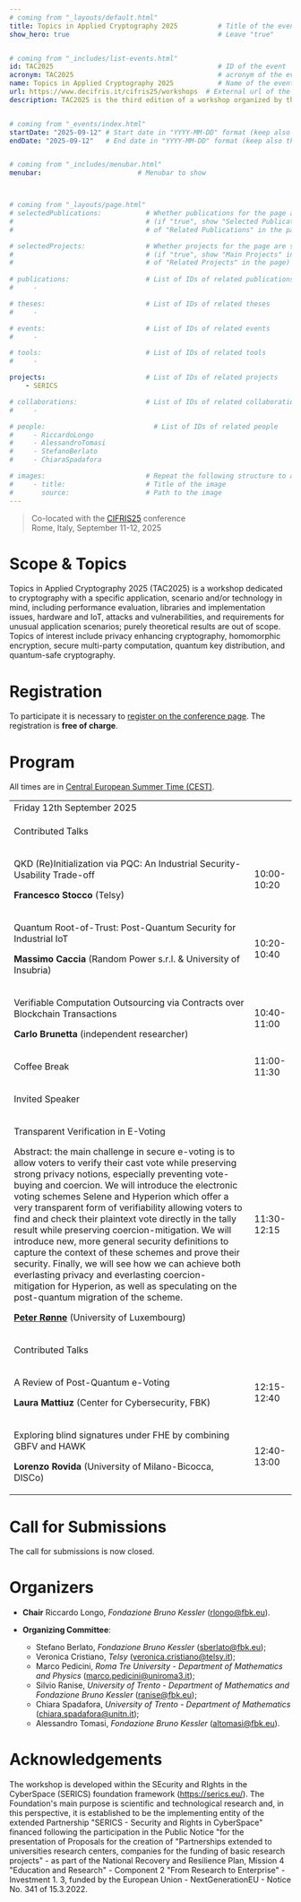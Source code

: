 ```yaml
---
# coming from "_layouts/default.html"
title: Topics in Applied Cryptography 2025          # Title of the event
show_hero: true                                     # Leave "true"


# coming from "_includes/list-events.html"
id: TAC2025                                         # ID of the event
acronym: TAC2025                                    # acronym of the event
name: Topics in Applied Cryptography 2025           # Name of the event
url: https://www.decifris.it/cifris25/workshops  # External url of the event
description: TAC2025 is the third edition of a workshop organized by the ALEPH research unit and co-located with the CIFRIS25 conference.            # Short description (few words)


# coming from "_events/index.html"
startDate: "2025-09-12" # Start date in "YYYY-MM-DD" format (keep also the double quotes, i.e., "2025-10-11")
endDate: "2025-09-12"   # End date in "YYYY-MM-DD" format (keep also the double quotes, i.e., "2025-10-12")


# coming from "_includes/menubar.html"
menubar:                        # Menubar to show



# coming from "_layouts/page.html"
# selectedPublications:           # Whether publications for the page are selected 
#                                 # (if "true", show "Selected Publications" instead  
#                                 # of "Related Publications" in the page)

# selectedProjects:               # Whether projects for the page are selected 
#                                 # (if "true", show "Main Projects" instead  
#                                 # of "Related Projects" in the page)
                                  
# publications:                   # List of IDs of related publications
#     - 

# theses:                         # List of IDs of related theses
#     - 

# events:                         # List of IDs of related events
#     - 

# tools:                          # List of IDs of related tools
#     - 

projects:                         # List of IDs of related projects
    - SERICS 

# collaborations:                 # List of IDs of related collaborations
#     - 

# people:                           # List of IDs of related people
#     - RiccardoLongo
#     - AlessandroTomasi
#     - StefanoBerlato
#     - ChiaraSpadafora

# images:                         # Repeat the following structure to add more images
#     - title:                    # Title of the image
#       source:                   # Path to the image
---
```


<blockquote>
  Co-located with the <a href="https://www.decifris.it/cifris25">CIFRIS25</a> conference<br />
  Rome, Italy, September 11-12, 2025
</blockquote>

# Scope & Topics

Topics in Applied Cryptography 2025 (TAC2025) is a workshop dedicated to cryptography with a specific application, scenario and/or technology in mind, including performance evaluation, libraries and implementation issues, hardware and IoT, attacks and vulnerabilities, and requirements for unusual application scenarios; purely theoretical results are out of scope. Topics of interest include privacy enhancing cryptography, homomorphic encryption, secure multi-party computation, quantum key distribution, and quantum-safe cryptography.

# Registration

To participate it is necessary to [register on the conference page](https://www.decifris.it/cifris25/registration). The registration is **free of charge**.







# Program

<!-- The program will be defined and made available after the notification to authors. The structure of the workshop is as follows:  -->

All times are in <a href="https://time.is/en/CEST" target="_blank">Central European Summer Time (CEST)</a>.


<table class="bordered program" width="100%">
  <tr class="day">
    <td colspan="2">
      Friday 12th September 2025
    </td>
  </tr>

  <tr class="session">
    <td colspan="2">
      <p class="title">Contributed Talks</p>
    </td>
  </tr>

  <tr>
    <td class="talk">
      <p class="title">QKD (Re)Initialization via PQC: An Industrial Security-Usability Trade-off</p>
      <p class="speakers"><b>Francesco Stocco</b> (Telsy)</p>
    </td>
    <td>10:00-10:20</td>
  </tr>

  <tr>
    <td class="talk">
      <p class="title">Quantum Root-of-Trust: Post-Quantum Security for Industrial IoT</p>
      <p class="speakers"><b>Massimo Caccia</b> (Random Power s.r.l. & University of Insubria)</p>
    </td>
    <td>10:20-10:40</td>
  </tr>

  <tr>
    <td class="talk">
      <p class="title">Verifiable Computation Outsourcing via Contracts over Blockchain Transactions</p>
      <p class="speakers"><b>Carlo Brunetta</b> (independent researcher)</p>
    </td>
    <td>10:40-11:00</td>
  </tr>

  <tr class="recreational">
    <td colspan="1">
      <p class="title">Coffee Break</p>
    </td>
    <td>11:00-11:30</td>
  </tr>

  <tr class="session">
    <td colspan="2">
      <p class="title">Invited Speaker</p>
    </td>
  </tr>

  <tr class="institutional">
    <td class="talk">
      <p class="title">Transparent Verification in E-Voting</p>
      <p class="speakers">Abstract: the main challenge in secure e-voting is to allow voters to verify their cast vote while preserving strong privacy notions, especially preventing vote-buying and coercion. We will introduce the electronic voting schemes Selene and Hyperion which offer a very transparent form of verifiability allowing voters to find and check their plaintext vote directly in the tally result while preserving coercion-mitigation. We will introduce new, more general security definitions to capture the context of these schemes and prove their security. Finally, we will see how we can achieve both everlasting privacy and everlasting coercion-mitigation for Hyperion, as well as speculating on the post-quantum migration of the scheme.</p>
      <p class="speakers"><b><a href="https://www.uni.lu/snt-en/people/peter-roenne/">Peter Rønne</a></b> (University of Luxembourg)</p>
    </td>
    <td>11:30-12:15</td>
  </tr>

  <tr class="session">
    <td colspan="2">
      <p class="title">Contributed Talks</p>
    </td>
  </tr>

  <tr>
    <td class="talk">
      <p class="title">A Review of Post-Quantum e-Voting</p>
      <p class="speakers"><b>Laura Mattiuz</b> (Center for Cybersecurity, FBK)</p>
    </td>
    <td>12:15-12:40</td>
  </tr>

  <tr>
    <td class="talk">
      <p class="title">Exploring blind signatures under FHE by combining GBFV and HAWK</p>
      <p class="speakers"><b>Lorenzo Rovida</b> (University of Milano-Bicocca, DISCo)</p>
    </td>
    <td>12:40-13:00</td>
  </tr>

</table>



# Call for Submissions

The call for submissions is now closed.
<!-- If you have a proposal for a talk or demo, please send an extended abstract of maximum 2 pages to `tac@fbk.eu`.
Submissions will be subject to a rolling review, i.e., abstracts will be evaluated as soon as the organizing committee will receive them.
Proposals that will be deemed suitable and interesting (by criteria of novelty, significance, and potential to spark engaging discussion that benefits the community) will be accepted within a short time-frame (a few working days).
The call will be closed once the time capacity of the workshop will be reached, or by the 22nd of August at the latest.
Note that the rolling review process favours earlier submissions. -->


# Organizers

* **Chair** Riccardo Longo, *Fondazione Bruno Kessler* (rlongo@fbk.eu).

* **Organizing Committee**:
  * Stefano Berlato, *Fondazione Bruno Kessler* (sberlato@fbk.eu);
  * Veronica Cristiano, *Telsy* (veronica.cristiano@telsy.it);
  * Marco Pedicini, *Roma Tre University - Department of Mathematics and Physics* (marco.pedicini@uniroma3.it);
  * Silvio Ranise, *University of Trento - Department of Mathematics and Fondazione Bruno Kessler* (ranise@fbk.eu);
  * Chiara Spadafora, *University of Trento - Department of Mathematics* (chiara.spadafora@unitn.it);
  * Alessandro Tomasi, *Fondazione Bruno Kessler* (altomasi@fbk.eu).

# Acknowledgements

The workshop is developed within the SEcurity and RIghts in the CyberSpace (SERICS) foundation framework (https://serics.eu/). The Foundation's main purpose is scientific and technological research and, in this perspective, it is established to be the implementing entity of the extended Partnership "SERICS - Security and Rights in CyberSpace" financed following the participation in the Public Notice "for the presentation of Proposals for the creation of "Partnerships extended to universities research centers, companies for the funding of basic research projects" - as part of the National Recovery and Resilience Plan, Mission 4 "Education and Research" - Component 2 "From Research to Enterprise" - Investment 1. 3, funded by the European Union - NextGenerationEU - Notice No. 341 of 15.3.2022.

